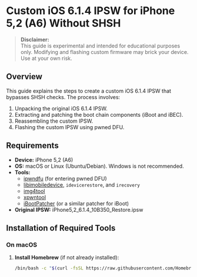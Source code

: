 # Custom iOS 6.1.4 IPSW for iPhone 5,2 (A6) Without SHSH

> **Disclaimer:**  
> This guide is experimental and intended for educational purposes only. Modifying and flashing custom firmware may brick your device. Use at your own risk.

## Overview

This guide explains the steps to create a custom iOS 6.1.4 IPSW that bypasses SHSH checks. The process involves:
1. Unpacking the original iOS 6.1.4 IPSW.
2. Extracting and patching the boot chain components (iBoot and iBEC).
3. Reassembling the custom IPSW.
4. Flashing the custom IPSW using pwned DFU.

## Requirements

- **Device:** iPhone 5,2 (A6)
- **OS:** macOS or Linux (Ubuntu/Debian). Windows is not recommended.
- **Tools:**  
  - [ipwndfu](https://github.com/axi0mX/ipwndfu) (for entering pwned DFU)  
  - [libimobiledevice](https://libimobiledevice.org/), `idevicerestore`, and `irecovery`  
  - [img4tool](https://github.com/tihmstar/img4tool)  
  - [xpwntool](https://github.com/planetbeing/xpwntool)  
  - [iBootPatcher](https://github.com/sbingner/iBoot64Patcher) (or a similar patcher for iBoot)  
- **Original IPSW:** iPhone5,2_6.1.4_10B350_Restore.ipsw

## Installation of Required Tools

### On macOS

1. **Install Homebrew** (if not already installed):
   ```bash
   /bin/bash -c "$(curl -fsSL https://raw.githubusercontent.com/Homebrew/install/HEAD/install.sh)"

